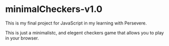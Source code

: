 # minimalCheckers-v1.0
This is my final project for JavaScript in my learning with Persevere.

This is just a minimalistc, and elegent checkers game that allows you to play in your browser.